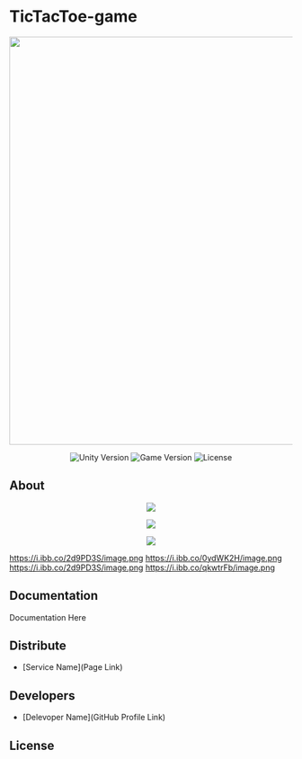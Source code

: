 # TicTacToe-game
<p align="center">
      <img src="Project Logo Url" width="726">
</p>

<p align="center">
   <img src="" alt="Unity Version">
   <img src="" alt="Game Version">
   <img src="" alt="License">
</p>

## About

<p align="center">
      <img src="https://i.ibb.co/0ydWK2H/image.png", "width=500">
</p>

<p align="center">
      <img src="https://i.ibb.co/2d9PD3S/image.png", "width=500">
</p>

<p align="center">
      <img src="https://i.ibb.co/2d9PD3S/image.png", "width=500">
</p>

https://i.ibb.co/2d9PD3S/image.png
https://i.ibb.co/0ydWK2H/image.png
https://i.ibb.co/2d9PD3S/image.png
https://i.ibb.co/qkwtrFb/image.png


## Documentation

Documentation Here

## Distribute

- [Service Name](Page Link)


## Developers

- [Delevoper Name](GitHub Profile Link)

## License
##

